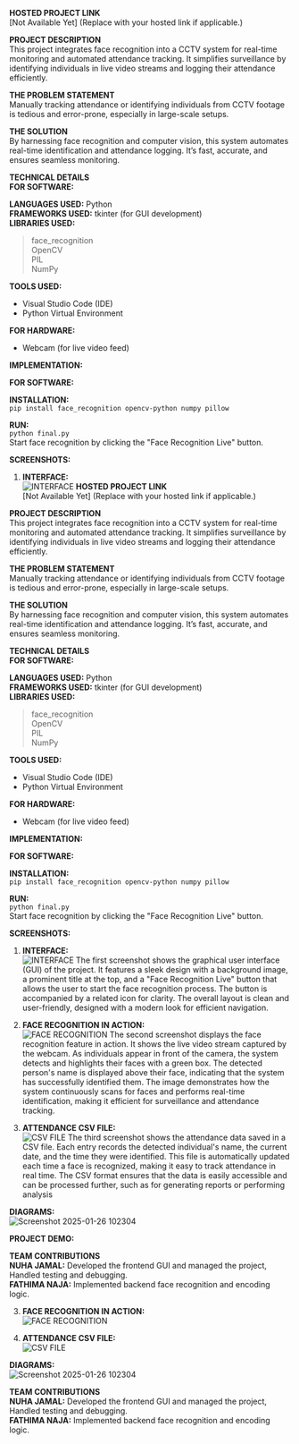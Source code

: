 **HOSTED PROJECT LINK**  
[Not Available Yet] (Replace with your hosted link if applicable.)

**PROJECT DESCRIPTION**  
This project integrates face recognition into a CCTV system for real-time monitoring and automated attendance tracking. It simplifies surveillance by identifying individuals in live video streams and logging their attendance efficiently.

**THE PROBLEM STATEMENT**  
Manually tracking attendance or identifying individuals from CCTV footage is tedious and error-prone, especially in large-scale setups.

**THE SOLUTION**  
By harnessing face recognition and computer vision, this system automates real-time identification and attendance logging. It’s fast, accurate, and ensures seamless monitoring.

**TECHNICAL DETAILS**  
**FOR SOFTWARE:**  

**LANGUAGES USED:** Python  
**FRAMEWORKS USED:** tkinter (for GUI development)  
**LIBRARIES USED:**  
> face_recognition  
> OpenCV  
> PIL  
> NumPy  

**TOOLS USED:**  
- Visual Studio Code (IDE)  
- Python Virtual Environment  

**FOR HARDWARE:**  
- Webcam (for live video feed)  

**IMPLEMENTATION:**  

**FOR SOFTWARE:**  

**INSTALLATION:**  
`pip install face_recognition opencv-python numpy pillow`  

**RUN:**  
`python final.py`  
Start face recognition by clicking the "Face Recognition Live" button.

**SCREENSHOTS:**  
1. **INTERFACE:**  
![INTERFACE](https://github.com/user-attachments/assets/1a9d7b78-f3a0-4399-a2cd-df27b8c7d147)
**HOSTED PROJECT LINK**  
[Not Available Yet] (Replace with your hosted link if applicable.)

**PROJECT DESCRIPTION**  
This project integrates face recognition into a CCTV system for real-time monitoring and automated attendance tracking. It simplifies surveillance by identifying individuals in live video streams and logging their attendance efficiently.

**THE PROBLEM STATEMENT**  
Manually tracking attendance or identifying individuals from CCTV footage is tedious and error-prone, especially in large-scale setups.

**THE SOLUTION**  
By harnessing face recognition and computer vision, this system automates real-time identification and attendance logging. It’s fast, accurate, and ensures seamless monitoring.

**TECHNICAL DETAILS**  
**FOR SOFTWARE:**  

**LANGUAGES USED:** Python  
**FRAMEWORKS USED:** tkinter (for GUI development)  
**LIBRARIES USED:**  
> face_recognition  
> OpenCV  
> PIL  
> NumPy  

**TOOLS USED:**  
- Visual Studio Code (IDE)  
- Python Virtual Environment  

**FOR HARDWARE:**  
- Webcam (for live video feed)  

**IMPLEMENTATION:**  

**FOR SOFTWARE:**  

**INSTALLATION:**  
`pip install face_recognition opencv-python numpy pillow`  

**RUN:**  
`python final.py`  
Start face recognition by clicking the "Face Recognition Live" button.

**SCREENSHOTS:**  
1. **INTERFACE:**  
![INTERFACE](https://github.com/user-attachments/assets/1a9d7b78-f3a0-4399-a2cd-df27b8c7d147)
The first screenshot shows the graphical user interface (GUI) of the project. It features a sleek design with a background image, a prominent title at the top, and a "Face Recognition Live" button that allows the user to start the face recognition process. The button is accompanied by a related icon for clarity. The overall layout is clean and user-friendly, designed with a modern look for efficient navigation.

3. **FACE RECOGNITION IN ACTION:**  
![FACE RECOGNITION](https://github.com/user-attachments/assets/ca1944fe-72af-4fdb-9627-3dd2c9d1f8fb)
The second screenshot displays the face recognition feature in action. It shows the live video stream captured by the webcam. As individuals appear in front of the camera, the system detects and highlights their faces with a green box. The detected person's name is displayed above their face, indicating that the system has successfully identified them. The image demonstrates how the system continuously scans for faces and performs real-time identification, making it efficient for surveillance and attendance tracking.

5. **ATTENDANCE CSV FILE:**  
![CSV FILE](https://github.com/user-attachments/assets/87350d04-0664-407e-bd69-3afcb5842745)
The third screenshot shows the attendance data saved in a CSV file. Each entry records the detected individual's name, the current date, and the time they were identified. This file is automatically updated each time a face is recognized, making it easy to track attendance in real time. The CSV format ensures that the data is easily accessible and can be processed further, such as for generating reports or performing analysis

**DIAGRAMS:**  
![Screenshot 2025-01-26 102304](https://github.com/user-attachments/assets/f5b9042e-2339-4d4a-bece-b3ab4503e0f0)

**PROJECT DEMO:**

**TEAM CONTRIBUTIONS**  
**NUHA JAMAL:** Developed the frontend GUI and managed the project, Handled testing and debugging.  
**FATHIMA NAJA:** Implemented backend face recognition and encoding logic.

3. **FACE RECOGNITION IN ACTION:**  
![FACE RECOGNITION](https://github.com/user-attachments/assets/ca1944fe-72af-4fdb-9627-3dd2c9d1f8fb)

4. **ATTENDANCE CSV FILE:**  
![CSV FILE](https://github.com/user-attachments/assets/87350d04-0664-407e-bd69-3afcb5842745)

**DIAGRAMS:**  
![Screenshot 2025-01-26 102304](https://github.com/user-attachments/assets/f5b9042e-2339-4d4a-bece-b3ab4503e0f0)

**TEAM CONTRIBUTIONS**  
**NUHA JAMAL:** Developed the frontend GUI and managed the project, Handled testing and debugging.  
**FATHIMA NAJA:** Implemented backend face recognition and encoding logic.
